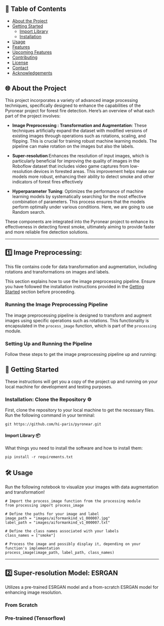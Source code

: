 ## 📝 Table of Contents
- [About the Project](#about-the-project)
- [Getting Started](#getting-started)
  - [Import Library](#prerequisites)
  - [Installation](#installation)
- [Usage](#usage)
- [Features](#features)
- [Upcoming Features](#upcoming-features)
- [Contributing](#contributing)
- [License](#license)
- [Contact](#contact)
- [Acknowledgements](#acknowledgements)

## 🌐 About the Project

This project incorporates a variety of advanced image processing techniques, specifically designed to enhance the capabilities of the Pyronear project for forest fire detection. Here’s an overview of what each part of the project involves:

- **Image Preprocessing : Transformation and Augmentation**: These techniques artificially expand the dataset with modified versions of existing images through operations such as rotations, scaling, and flipping. This is crucial for training robust machine learning models. The pipeline can make rotation on the images but also the labels.

- **Super-resolution**:Enhances the resolution of input images, which is particularly beneficial for improving the quality of images in the Roboflow dataset that includes video game captures from low-resolution devices in forested areas. This improvement helps make our models more robust, enhancing their ability to detect smoke and other indicators of forest fires effectively

- **Hyperparameter Tuning**: Optimizes the performance of machine learning models by systematically searching for the most effective combination of parameters. This process ensures that the models perform optimally under various conditions.
Here, we are going to use Random search.

These components are integrated into the Pyronear project to enhance its effectiveness in detecting forest smoke, ultimately aiming to provide faster and more reliable fire detection solutions.

---

## **1️⃣ Image Preprocessing**:
This file contains code for data transformation and augmentation, including rotations and transformations on images and labels.

This section explains how to use the image preprocessing pipeline. Ensure you have followed the installation instructions provided in the [Getting Started](#Getting-Started) section before proceeding.

### Running the Image Preprocessing Pipeline

The image preprocessing pipeline is designed to transform and augment images using specific operations such as rotations. This functionality is encapsulated in the `process_image` function, which is part of the `processing` module.

### Setting Up and Running the Pipeline

Follow these steps to get the image preprocessing pipeline up and running:

## 🚀 Getting Started
These instructions will get you a copy of the project up and running on your local machine for development and testing purposes.

### Installation: Clone the Repository ⚙️
First, clone the repository to your local machine to get the necessary files. Run the following command in your terminal:

```
git https://github.com/hi-paris/pyronear.git
```

#### Import Library 📦
What things you need to install the software and how to install them:

```
pip install -r requirements.txt
```

## 🛠 Usage
Run the following notebook to visualize your images with data augmentation and transformation!

```
# Import the process_image function from the processing module
from processing import process_image

# Define the paths for your image and label
image_path = "images/aiformankind_v1_000007.jpg"
label_path = "images/aiformankind_v1_000007.txt"

# Define the class names associated with your labels
class_names = ["smoke"]

# Process the image and possibly display it, depending on your function's implementation
process_image(image_path, label_path, class_names)
```
---

## **2️⃣ Super-resolution Model**: ESRGAN
Utilizes a pre-trained ESRGAN model and a from-scratch ESRGAN model for enhancing image resolution.

### From Scratch 


### Pre-trained (Tensorflow)

